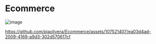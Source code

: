 # Ecommerce
![image](https://github.com/piaolivera/Ecommerce/assets/107521407/9b823140-f74a-40a9-9237-6ac4bd3cd137)


https://github.com/piaolivera/Ecommerce/assets/107521407/ea03d4ad-2009-4169-a9d3-302d570617cf

